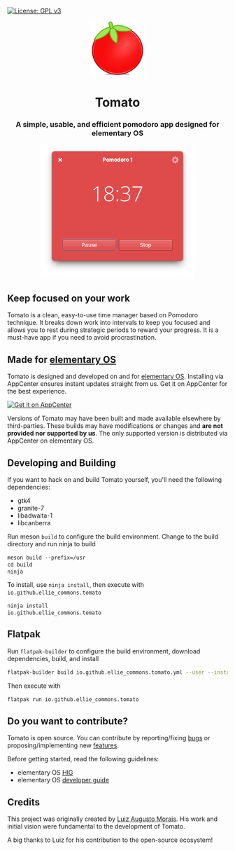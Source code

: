 [![License: GPL v3](https://img.shields.io/badge/License-GPL%20v3-blue.svg)](http://www.gnu.org/licenses/gpl-3.0)

<div align="center">
  <span align="center"> <img width="128" height="128" class="center" src="data/icons/128.png" alt="Tomato Icon"></span>
  <h1 align="center">Tomato</h1>
  <h3 align="center">A simple, usable, and efficient pomodoro app designed for elementary OS</h3>
</div>


<p align="center">
  <img src="https://github.com/ellie-commons/tomato/blob/main/data/screenshot.png?raw=true" alt="Screenshot">
</p>

## Keep focused on your work

Tomato is a clean, easy-to-use time manager based on Pomodoro technique. It breaks down work into intervals to keep you focused and allows you to rest during strategic periods to reward your progress. It is a must-have app if you need to avoid procrastination.

## Made for [elementary OS](https://elementary.io)

Tomato is designed and developed on and for [elementary OS](https://elementary.io). Installing via AppCenter ensures instant updates straight from us. Get it on AppCenter for the best experience.

[![Get it on AppCenter](https://appcenter.elementary.io/badge.svg?new)](https://appcenter.elementary.io/io.github.ellie_commons.tomato)

Versions of Tomato may have been built and made available elsewhere by third-parties. These builds may have modifications or changes and **are not provided nor supported by us**. The only supported version is distributed via AppCenter on elementary OS.

## Developing and Building

If you want to hack on and build Tomato yourself, you'll need the following dependencies:

- gtk4
- granite-7
- libadwaita-1
- libcanberra

Run meson `build` to configure the build environment. Change to the build directory and run ninja to build

```shell
meson build --prefix=/usr
cd build
ninja
```

To install, use `ninja install`, then execute with `io.github.ellie_commons.tomato`

```shell
ninja install
io.github.ellie_commons.tomato
```

## Flatpak

Run `flatpak-builder` to configure the build environment, download dependencies, build, and install

```bash
flatpak-builder build io.github.ellie_commons.tomato.yml --user --install --force-clean --install-deps-from=appcenter
```

Then execute with

```bash
flatpak run io.github.ellie_commons.tomato
```

## Do you want to contribute?

Tomato is open source. You can contribute by reporting/fixing [bugs](https://github.com/ellie-commons/tomato/issues) or proposing/implementing new [features](https://github.com/ellie-commons/tomato/issues).

Before getting started, read the following guidelines:

- elementary OS [HIG](https://elementary.io/docs/human-interface-guidelines#human-interface-guidelines)
- elementary OS [developer guide](https://elementary.io/docs/code/getting-started#developer-sdk)

## Credits

This project was originally created by [Luiz Augusto Morais](https://github.com/luizaugustomm). His work and initial vision were fundamental to the development of Tomato.

A big thanks to Luiz for his contribution to the open-source ecosystem!